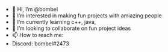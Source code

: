 - 👋 Hi, I’m @bombel
- 👀 I’m interested in making fun projects with amiazing people
- 🌱 I’m currently learning c++, java, 
- 💞️ I’m looking to collaborate on fun project ideas
- 📫 How to reach me: 
- Discord: bombel#2473

